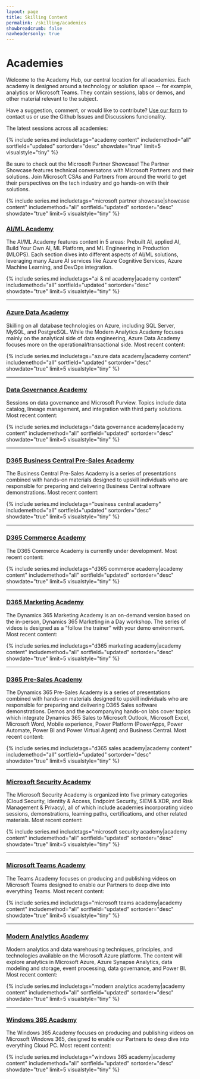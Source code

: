 ```yaml
---
layout: page
title: Skilling Content
permalink: /skilling/academies
showbreadcrumb: false
navheadersonly: true
---
```


# Academies

Welcome to the Academy Hub, our central location for all academies. Each academy is designed around a technology or solution space -- for example, analytics or Microsoft Teams. They contain sessions, labs or demos, and other material relevant to the subject.

Have a suggestion, comment, or would like to contribute? [Use our form](https://forms.office.com/r/GZwiMqB3Zg) to contact us or use the Github Issues and Discussions funcionality.

The latest sessions across all academies:

{% include series.md 
    includetags="academy content" includemethod="all" 
    sortfield="updated" sortorder="desc" showdate="true" limit=5 
    visualstyle="tiny"
%}

Be sure to check out the Microsoft Partner Showcase! The Partner Showcase features technical conversatons with Microsoft Partners and their solutions. Join Microsoft CSAs and Partners from around the world to get their perspectives on the tech industry and go hands-on with their solutions.

{% include series.md 
    includetags="microsoft partner showcase|showcase content" 
    includemethod="all" 
    sortfield="updated" sortorder="desc" showdate="true" limit=5 
    visualstyle="tiny" 
%}


### [AI/ML Academy](/PartnerResources/skilling/ai-ml-academy)
The AI/ML Academy features content in 5 areas: Prebuilt AI, applied AI, Build Your Own AI, ML Platform, and ML Engineering in Production (MLOPS). Each section dives into different aspects of AI/ML solutions, leveraging many Azure AI services like Azure Cognitive Services, Azure Machine Learning, and DevOps integration.

{% include series.md 
    includetags="ai & ml academy|academy content" 
    includemethod="all" 
    sortfield="updated" sortorder="desc" showdate="true" limit=5 
    visualstyle="tiny"
%}

<hr/>

### [Azure Data Academy](/PartnerResources/skilling/azure-data-academy)
Skilling on all database technologies on Azure, including SQL Server, MySQL, and PostgreSQL. While the Modern Analytics Academy focuses mainly on the analytical side of data engineering, Azure Data Academy focuses more on the operational/transactional side. Most recent content:

{% include series.md 
    includetags="azure data academy|academy content" includemethod="all" 
    sortfield="updated" sortorder="desc" showdate="true" limit=5 
    visualstyle="tiny"
%}

<hr/>

### [Data Governance Academy](/PartnerResources/skilling/data-governance-academy)
Sessions on data governance and Microsoft Purview. Topics include data catalog, lineage management, and integration with third party solutions. Most recent content:

{% include series.md 
    includetags="data governance academy|academy content" includemethod="all" 
    sortfield="updated" sortorder="desc" showdate="true" limit=5 
    visualstyle="tiny"
%}

<hr/>

### [D365 Business Central Pre-Sales Academy](/PartnerResources/skilling/business-central-academy)
The Business Central Pre-Sales Academy is a series of presentations combined with hands-on materials designed to upskill individuals who are responsible for preparing and delivering Business Central software demonstrations. Most recent content:

{% include series.md 
    includetags="business central academy" includemethod="all" 
    sortfield="updated" sortorder="desc" showdate="true" limit=5 
    visualstyle="tiny"
%}

<hr/>

### [D365 Commerce Academy](/PartnerResources/skilling/d365-commerce-academy/)
The D365 Commerce Academy is currently under development. Most recent content:

{% include series.md 
    includetags="d365 commerce academy|academy content" 
    includemethod="all" 
    sortfield="updated" sortorder="desc" showdate="true" limit=5 
    visualstyle="tiny"
%}

<hr/>

### [D365 Marketing Academy](/PartnerResources/skilling/d365-marketing-academy)
The Dynamics 365 Marketing Academy is an on-demand version based on the in-person, Dynamics 365 Marketing in a Day workshop. The series of videos is designed as a “follow the trainer” with your demo environment. Most recent content:

{% include series.md 
    includetags="d365 marketing academy|academy content" 
    includemethod="all" 
    sortfield="updated" sortorder="desc" showdate="true" limit=5 
    visualstyle="tiny"
%}

<hr/>

### [D365 Pre-Sales Academy](/PartnerResources/skilling/d365-sales-academy)
The Dynamics 365 Pre-Sales Academy is a series of presentations combined with hands-on materials designed to upskill individuals who are responsible for preparing and delivering D365 Sales software demonstrations. Demos and the accompanying hands-on labs cover topics which integrate Dynamics 365 Sales to Microsoft Outlook, Microsoft Excel, Microsoft Word, Mobile experience, Power Platform (PowerApps, Power Automate, Power BI and Power Virtual Agent) and Business Central. Most recent content:

{% include series.md 
    includetags="d365 sales academy|academy content" includemethod="all" 
    sortfield="updated" sortorder="desc" showdate="true" limit=5 
    visualstyle="tiny"
%}

<hr/>

### [Microsoft Security Academy](/PartnerResources/skilling/microsoft-security-academy)
The Microsoft Security Academy is organized into five primary categories (Cloud Security, Identity & Access, Endpoint Security, SIEM & XDR, and Risk Management & Privacy), all of which include academies incorporating video sessions, demonstrations, learning paths, certifications, and other related materials. Most recent content:

{% include series.md 
    includetags="microsoft security academy|academy content" includemethod="all" 
    sortfield="updated" sortorder="desc" showdate="true" limit=5 
    visualstyle="tiny"
%}

<hr/>

### [Microsoft Teams Academy](/PartnerResources/skilling/microsoft-security-academy)
The Teams Academy focuses on producing and publishing videos on Microsoft Teams designed to enable our Partners to deep dive into everything Teams. Most recent content:

{% include series.md 
    includetags="microsoft teams academy|academy content" includemethod="all" 
    sortfield="updated" sortorder="desc" showdate="true" limit=5 
    visualstyle="tiny"
%}

<hr/>

### [Modern Analytics Academy](/PartnerResources/skilling/modern-analytics-academy)
Modern analytics and data warehousing techniques, principles, and technologies available on the Microsoft Azure platform. The content will explore analytics in Microsoft Azure, Azure Synapse Analytics, data modeling and storage, event processing, data governance, and Power BI. Most recent content:

{% include series.md 
    includetags="modern analytics academy|academy content" includemethod="all" 
    sortfield="updated" sortorder="desc" showdate="true" limit=5 
    visualstyle="tiny"
%}

<hr/>

### [Windows 365 Academy](/PartnerResources/skilling/windows-365-academy)
The Windows 365 Academy focuses on producing and publishing videos on Microsoft Windows 365, designed to enable our Partners to deep dive into everything Cloud PC. Most recent content:

{% include series.md 
    includetags="windows 365 academy|academy content" includemethod="all" 
    sortfield="updated" sortorder="desc" showdate="true" limit=5 
    visualstyle="tiny"
%}
